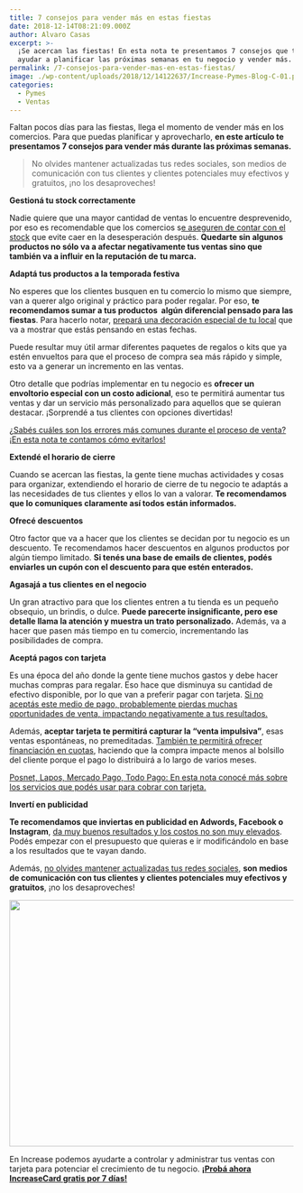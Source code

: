 ```yaml
---
title: 7 consejos para vender más en estas fiestas
date: 2018-12-14T08:21:09.000Z
author: Alvaro Casas
excerpt: >-
  ¡Se acercan las fiestas! En esta nota te presentamos 7 consejos que te van a
  ayudar a planificar las próximas semanas en tu negocio y vender más.
permalink: /7-consejos-para-vender-mas-en-estas-fiestas/
image: ./wp-content/uploads/2018/12/14122637/Increase-Pymes-Blog-C-01.png
categories:
  - Pymes
  - Ventas
---
```

Faltan pocos días para las fiestas, llega el momento de vender más en los comercios. Para que puedas planificar y aprovecharlo, **en este artículo te presentamos 7 consejos para vender más durante las próximas semanas.**

> No olvides mantener actualizadas tus redes sociales, son medios de comunicación con tus clientes y clientes potenciales muy efectivos y gratuitos, ¡no los desaproveches!

**Gestioná tu stock correctamente**

Nadie quiere que una mayor cantidad de ventas lo encuentre desprevenido, por eso es recomendable que los comercios s[e aseguren de contar con el stock](https://www.increasecard.com/como-controlar-el-stock-negocio/) que evite caer en la desesperación después. **Quedarte sin algunos productos no sólo va a afectar negativamente tus ventas sino que también va a influir en la reputación de tu marca.**

**Adaptá tus productos a la temporada festiva**

No esperes que los clientes busquen en tu comercio lo mismo que siempre, van a querer algo original y práctico para poder regalar. Por eso, **te recomendamos sumar a tus productos  algún diferencial pensado para las fiestas**. Para hacerlo notar, [prepará una decoración especial de tu local](https://increasecard.com/consejos-para-ambientar-un-negocio/) que va a mostrar que estás pensando en estas fechas.

Puede resultar muy útil armar diferentes paquetes de regalos o kits que ya estén envueltos para que el proceso de compra sea más rápido y simple, esto va a generar un incremento en las ventas.

Otro detalle que podrías implementar en tu negocio es **ofrecer un envoltorio especial con un costo adicional**, eso te permitirá aumentar tus ventas y dar un servicio más personalizado para aquellos que se quieran destacar. ¡Sorprendé a tus clientes con opciones divertidas!

<a href="https://www.increasecard.com/como-evitar-los-errores-mas-comunes-en-una-venta/" target="_blank" rel="noopener">¿Sabés cuáles son los errores más comunes durante el proceso de venta? ¡En esta nota te contamos cómo evitarlos!</a>

**Extendé el horario de cierre**

Cuando se acercan las fiestas, la gente tiene muchas actividades y cosas para organizar, extendiendo el horario de cierre de tu negocio te adaptás a las necesidades de tus clientes y ellos lo van a valorar. **Te recomendamos que lo comuniques claramente así todos están informados.**

**Ofrecé descuentos**

Otro factor que va a hacer que los clientes se decidan por tu negocio es un descuento. Te recomendamos hacer descuentos en algunos productos por algún tiempo limitado. **Si tenés una base de emails de clientes, podés enviarles un cupón con el descuento para que estén enterados.**

**Agasajá a tus clientes en el negocio**

Un gran atractivo para que los clientes entren a tu tienda es un pequeño obsequio, un brindis, o dulce. **Puede parecerte insignificante, pero ese detalle llama la atención y muestra un trato personalizado.** Además, va a hacer que pasen más tiempo en tu comercio, incrementando las posibilidades de compra.

**Aceptá pagos con tarjeta**

Es una época del año donde la gente tiene muchos gastos y debe hacer muchas compras para regalar. Eso hace que disminuya su cantidad de efectivo disponible, por lo que van a preferir pagar con tarjeta. [Si no aceptás este medio de pago, probablemente pierdas muchas oportunidades de venta, impactando negativamente a tus resultados.](https://increasecard.com/beneficios-de-vender-con-tarjeta-por-que-conviene/)

Además, **aceptar tarjeta te permitirá capturar la “venta impulsiva”**, esas ventas espontáneas, no premeditadas. [También te permitirá ofrecer financiación en cuotas](https://increasecard.com/ventas-con-tarjeta-en-cuotas-conoce-el-costo/), haciendo que la compra impacte menos al bolsillo del cliente porque el pago lo distribuirá a lo largo de varios meses.

<a href="https://www.increasecard.com/opciones-cobrar-con-tarjeta/" target="_blank" rel="noopener">Posnet, Lapos, Mercado Pago, Todo Pago: En esta nota conocé más sobre los servicios que podés usar para cobrar con tarjeta.</a>

**Invertí en publicidad**

**Te recomendamos que inviertas en publicidad en Adwords, Facebook o Instagram**, [da muy buenos resultados y los costos no son muy elevados](https://increasecard.com/4-beneficios-de-las-redes-sociales-con-gran-impacto-sobre-tu-negocio/). Podés empezar con el presupuesto que quieras e ir modificándolo en base a los resultados que te vayan dando.

Además, [no olvides mantener actualizadas tus redes sociales](https://increasecard.com/5-aspectos-esenciales-a-la-hora-de-realizar-una-campana-en-social-media/), **son medios de comunicación con tus clientes y clientes potenciales muy efectivos y gratuitos**, ¡no los desaproveches!

[<img class="aligncenter wp-image-4730 size-full" src="https://d1nzec96y7u1ro.cloudfront.net/wp-content/uploads/2018/01/06133258/Banner-News-02.png" alt="" width="885" height="437" srcset="https://d1nzec96y7u1ro.cloudfront.net/wp-content/uploads/2018/01/06133258/Banner-News-02.png 885w, https://d1nzec96y7u1ro.cloudfront.net/wp-content/uploads/2018/01/06133258/Banner-News-02-300x148.png 300w, https://d1nzec96y7u1ro.cloudfront.net/wp-content/uploads/2018/01/06133258/Banner-News-02-768x379.png 768w" sizes="(max-width: 885px) 100vw, 885px" />](http://bit.ly/2SQqMPw)

En Increase podemos ayudarte a controlar y administrar tus ventas con tarjeta para potenciar el crecimiento de tu negocio. [**¡Probá ahora IncreaseCard gratis por 7 días!**](http://bit.ly/2SQqMPw)
